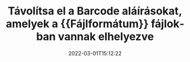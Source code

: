 ---
############################# Static ############################
layout: "auto-gen-signature"
date: 2022-03-01T15:12:22
draft: false
operation: Delete
signaturetype: Barcode
fileformat: Odt
productName: .NET
lang: hu
productCode: net
otherformats: pdf doc docx docm dot dotm dotx odt ott rtf xls xlsx xlsm xlsb csv ods ots xltx xltm ppt pptx pps ppsx odp otp potx potm pptm ppsm
breadcrumb: Put Barcode signature on Odt for C#

############################# Head ############################
head_title: "Törölje a Barcode aláírásokat a Odt fájlokból a C# segítségével"
head_description: "Az aláírt Odt dokumentumokból bizonyos Barcode aláírások törlése egyszerűen végrehajtható rövid .NET kóddal."

############################# Header ############################
title: "Távolítsa el a Barcode aláírásokat, amelyek a {{Fájlformátum}} fájlokban vannak elhelyezve"
description: "Törölje a különböző Barcode aláírásokat a {{Fájlformátum}} dokumentumokból. A Barcode aláírások eltávolításához egyszerű C# kód szükséges."
bg_image: "https://cms.admin.containerize.com/templates/aspose/App_Themes/V3/images/bg/header1.png"
bg_overlay: false
button:
    enable: true

############################# SubMenu ############################
submenu:
    enable: true

    left:
        img_alt: "GroupDocs.Signature for .NET"
        image: "https://cms.admin.containerize.com/templates/groupdocs/images/product-logos/90x90-noborder/groupdocs-signature-net.png"
        product: "GroupDocs.Signature"
        platform: ".NET"



############################# About ############################
about:
    enable: true
    title: "Tájékozódjon a GroupDocs.Signature for .NET API funkcióiról"
    content: |
        A [GroupDocs.Signature for .NET](https://products.groupdocs.com/signature/net/) API számos módot biztosít a dokumentumok elektronikus aláírással történő feldolgozására. Digitális aláírások, például szövegek, képek, digitális tanúsítványok, vonalkódok, QR-kódok, bélyegzők vagy metaadatok állnak rendelkezésre. Az ügyfeleknek lehetőségük van digitális aláírások hozzáadására, törlésére, frissítésére, ellenőrzésére vagy keresésére PDF-ekben, MS Word dokumentumokban, MS Excel munkafüzetekben, MS PowerPoint prezentációkban, Adobe Photoshop fájlokban és különféle képformátumokban. Számos hasznos funkció és beállítás érhető el.
    

############################# Steps ############################
steps:
    enable: true
    title_left: "Hogyan távolíthatja el a Barcode aláírásokat a Odt dokumentumból"
    content_left: |
        A [GroupDocs.Signature for .NET](https://products.groupdocs.com/signature/net/) hasznos funkciót biztosít a Odt dokumentumok Barcode aláírásainak néhány soros kóddal történő törléséhez.
        
        * Először is, példányosítsa az Signature objektumot, amely konstruktor paraméterként adja át a dokumentum elérési útját.
        * Ezután hozzon létre egy megfelelő aláírási objektumot, és állítsa be annak egyedi azonosítóját.
        * Ezt követően hívja meg a Delete metódust, amely átadja az aláírási objektumot, amelyet törölni kell.
        * Végül a folyamat működési eredményei.

    title_right: "rendszerkövetelmények"
    content_right: |
        A GroupDocs.Signature for .NET minden nagyobb platformon és operációs rendszeren támogatott. Mielőtt végrehajtaná az alábbi kódot, győződjön meg arról, hogy a következő előfeltételek telepítve vannak a rendszeren.

        * Operációs rendszerek: Microsoft Windows, Linux, MacOS
        * Fejlesztői környezetek: Microsoft Visual Studio, Xamarin, MonoDevelop
        * Frameworks: .NET Framework, .NET Standard, .NET Core, Mono
        * Töltse le a(z) GroupDocs.Signature for .NET legújabb verzióját innen: [Nuget](https://www.nuget.org/packages/groupdocs.signature)
         
    code: |
        ```csharp    
                
        // Set up input Odt file
        string filePath = "input.odt";

        // Instantiate Signature for input file
        using (GroupDocs.Signature.Signature signature = new GroupDocs.Signature.Signature(filePath))
        {
                // Id of signature which is supposed to be deleted
                // such Id may be obtained as result of search operation
                string id = "07f83369-318b-41ad-a843-732417b912c2";

                // provide signature features to delete
                // set up particular signature id
                BarcodeSignature signatureToDelete = new BarcodeSignature(id);

                // delete signature
                bool deleteResult = signature.Delete(signatureToDelete);

                // process deletion result
                if (deleteResult)
                {
                    Console.WriteLine("Signature was deleted successfully!");
                }
        }
        ```

############################# Demos ############################
demos:
    enable: true
    title: "Aláírás Barcode aláírásokkal Élő bemutató"
    content: |
       A [GroupDocs.Signature App](https://products.groupdocs.app/signature/family) webhely meglátogatásával azonnal adjon hozzá különféle elektronikus aláírásokat a Odt fájlhoz.          

############################# More Formats ############################
more_formats:
    enable: true
    title: "Törölje Barcode aláírásait a C# segítségével"
    content: |
        "A különböző dokumentumformátumokhoz hozzáadott e-aláírások törlése. Az aláírások gyors eltávolítása extra kód nélkül."
    format: 
       
       
back_to_top:
    enable: true
---